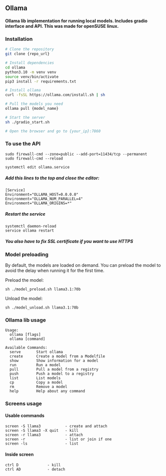 ## Ollama
#### Ollama lib implementation for running local models. Includes gradio interface and API. This was made for openSUSE linux.

### Installation
```bash
# Clone the repository
git clone {repo_url}

# Install dependencies
cd ollama
python3.10 -m venv venv
source venv/bin/activate
pip3 install -r requirements.txt

# Install ollama
curl -fsSL https://ollama.com/install.sh | sh

# Pull the models you need
ollama pull {model_name}

# Start the server
sh ./gradio_start.sh

# Open the browser and go to {your_ip}:7860
```
### To use the API
```
sudo firewall-cmd --zone=public --add-port=11434/tcp --permanent
sudo firewall-cmd --reload

systemctl edit ollama.service
```
##### Add this lines to the top and close the editor:
```
[Service]
Environment="OLLAMA_HOST=0.0.0.0"
Environment="OLLAMA_NUM_PARALLEL=4"
Environment="OLLAMA_ORIGINS=*"
```
##### Restart the service
```
systemctl daemon-reload
service ollama restart
```
##### You also have to fix SSL certificate if you want to use HTTPS

### Model preloading
By default, the models are loaded on demand. You can preload the model to avoid the delay when running it for the first time.

Preload the model:
```
sh ./model_preload.sh llama3.1:70b
```
Unload the model:
```
sh ./model_unload.sh llama3.1:70b
```

### Ollama lib usage
```
Usage:
  ollama [flags]
  ollama [command]

Available Commands:
  serve       Start ollama
  create      Create a model from a Modelfile
  show        Show information for a model
  run         Run a model
  pull        Pull a model from a registry
  push        Push a model to a registry
  list        List models
  cp          Copy a model
  rm          Remove a model
  help        Help about any command
```
### Screens usage

#### Usable commands
```
screen -S llama3           - create and attach
screen -S llama3 -X quit   - kill
screen -r llama3           - attach
screen -r                  - list or join if one
screen -ls                 - list
```

#### Inside screen
```
ctrl D             - kill
ctrl AD            - detach
```